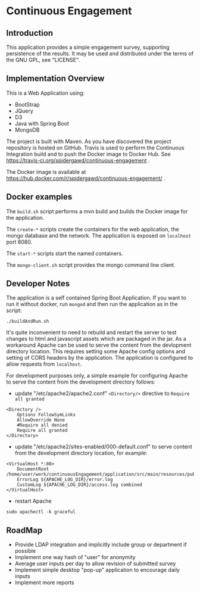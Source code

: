 # Continuous Engagement

## Introduction
This application provides a simple engagement survey, supporting persistence of the results. It may be used and distributed under the terms of the GNU GPL, see "LICENSE".

## Implementation Overview
This is a Web Application using:
- BootStrap
- JQuery
- D3
- Java with Spring Boot
- MongoDB

The project is built with Maven.
As you have discovered the project repository is hosted on GitHub.
Travis is used to perform the Continuous Integration build and to push the Docker image to Docker Hub. See https://travis-ci.org/spidergawd/continuous-engagement .

The Docker image is available at https://hub.docker.com/r/spidergawd/continuous-engagement/ .

## Docker examples

The ```build.sh``` script performs a mvn build and builds the Docker image for the application.

The ```create-*``` scripts create the containers for the web application, the mongo database and the network. The application is exposed on ```localhost``` port 8080.

The ```start-*``` scripts start the named containers.

The ```mongo-client.sh``` script provides the mongo command line client.

## Developer Notes
The application is a self contained Spring Boot Application. If you want to run it without docker, run ```mongod``` and then run the application as in the script:

~~~~
./buildAndRun.sh
~~~~

It's quite inconvenient to need to rebuild and restart the server to test changes to html and javascript assets which are packaged in the jar. As a workaround Apache can be used to serve the content from the devlopment directory location. This requires setting some Apache config options and setting of CORS headers by the application. The application is configured to allow requests from ```localhost```.

For development purposes only, a simple example for configuring Apache to serve the content from the development directory follows:
- update "/etc/apache2/apache2.conf" ```<Directory/>``` directive to ```Require all granted```
~~~
<Directory />
	Options FollowSymLinks
	AllowOverride None
    #Require all denied
	Require all granted
</Directory>
~~~
- update "/etc/apache2/sites-enabled/000-default.conf" to serve content from the development directory location, for example:
~~~
<VirtualHost *:80>
	DocumentRoot /home/user/work/continuousEngagement/application/src/main/resources/public
	ErrorLog ${APACHE_LOG_DIR}/error.log
	CustomLog ${APACHE_LOG_DIR}/access.log combined
</VirtualHost>
~~~
- restart Apache
~~~
sudo apachectl -k graceful
~~~
## RoadMap
- Provide LDAP integration and implicitly include group or department if possible
- Implement one way hash of "user" for anonymity
- Average user inputs per day to allow revision of submitted survey
- Implement simple desktop "pop-up" application to encourage daily inputs
- Implement more reports
